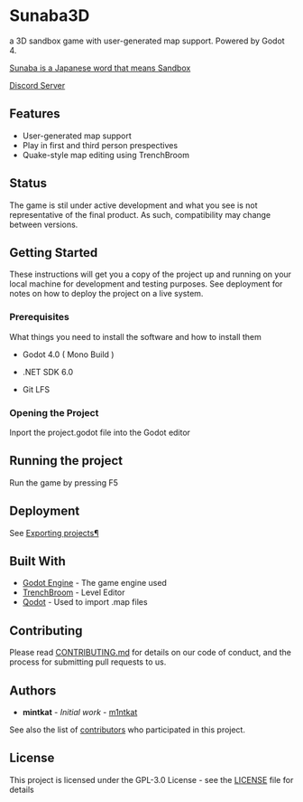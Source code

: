 #  Sunaba3D

a 3D sandbox game with user-generated map support. Powered by Godot 4.

 [Sunaba is a Japanese word that means Sandbox](https://en.wiktionary.org/wiki/%E7%A0%82%E5%A0%B4#Japanese)

[Discord Server](https://discord.gg/McfgW6Kx)

## Features

* User-generated map support
* Play in first and third person prespectives
* Quake-style map editing using TrenchBroom

## Status

The game is stil under active development and what you see is not representative of the final product. As such, compatibility may change between versions.

## Getting Started

These instructions will get you a copy of the project up and running on your local machine for development and testing purposes. See deployment for notes on how to deploy the project on a live system.

### Prerequisites

What things you need to install the software and how to install them

* Godot 4.0 ( Mono Build )

* .NET SDK 6.0

* Git LFS

### Opening the Project

Inport the project.godot file into the Godot editor

## Running the project

Run the game by pressing F5

## Deployment

See [Exporting projects¶](https://docs.godotengine.org/en/4.0/tutorials/export/exporting_projects.html)

## Built With

* [Godot Engine](https://godotengine.org/) - The game engine used
* [TrenchBroom](https://trenchbroom.github.io/) - Level Editor
* [Qodot](https://github.com/QodotPlugin/Qodot) - Used to import .map files

## Contributing

Please read [CONTRIBUTING.md](CONTRIBUTING.md) for details on our code of conduct, and the process for submitting pull requests to us.

## Authors

* **mintkat** - *Initial work* - [m1ntkat](https://github.com/m1ntkat)

See also the list of [contributors](https://github.com/m1ntkat/sunaba/contributors) who participated in this project.

## License

This project is licensed under the GPL-3.0 License - see the [LICENSE](LICENSE) file for details
